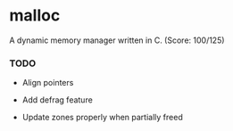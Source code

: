 # malloc

A dynamic memory manager written in C.  (Score: 100/125)

### TODO

- Align pointers

- Add defrag feature

- Update zones properly when partially freed